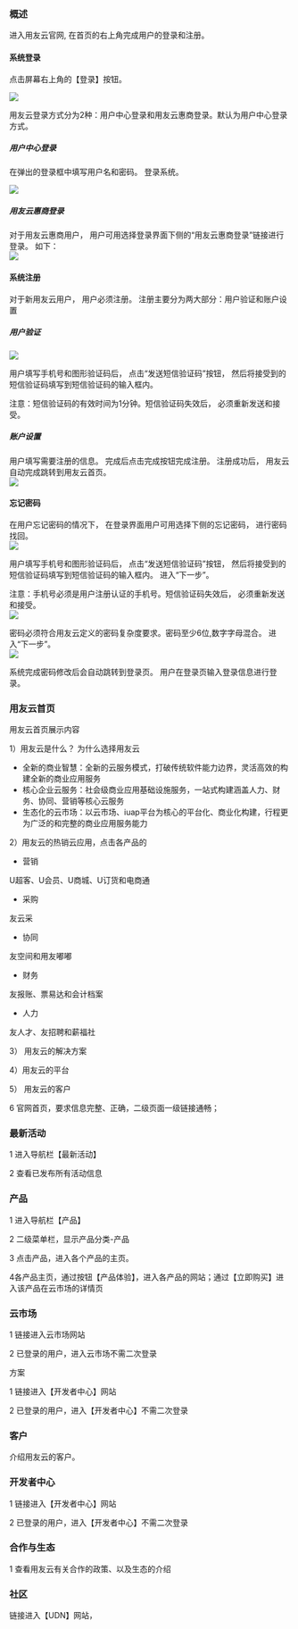 ### 概述

进入用友云官网, 在首页的右上角完成用户的登录和注册。

#### 系统登录

点击屏幕右上角的【登录】按钮。

![](/articles/yycloud/2-/images/0.png)

用友云登录方式分为2种：用户中心登录和用友云惠商登录。默认为用户中心登录方式。

##### 用户中心登录

在弹出的登录框中填写用户名和密码。 登录系统。

![](/articles/yycloud/2-/images/90871.png)

##### 用友云惠商登录

对于用友云惠商用户， 用户可用选择登录界面下侧的“用友云惠商登录”链接进行登录。 如下：  
![](/articles/yycloud/2-/images/96da4.png)

#### 系统注册

对于新用友云用户， 用户必须注册。 注册主要分为两大部分：用户验证和账户设置

##### 用户验证

![](/articles/yycloud/2-/images/9cdf2.png)

用户填写手机号和图形验证码后， 点击“发送短信验证码”按钮， 然后将接受到的短信验证码填写到短信验证码的输入框内。

注意：短信验证码的有效时间为1分钟。短信验证码失效后， 必须重新发送和接受。

##### 账户设置

用户填写需要注册的信息。 完成后点击完成按钮完成注册。 注册成功后， 用友云自动完成跳转到用友云首页。  
![](/articles/yycloud/2-/images/a51e0.png)

#### 忘记密码

在用户忘记密码的情况下， 在登录界面用户可用选择下侧的忘记密码， 进行密码找回。  
![](/articles/yycloud/2-/images/aee49.png)

用户填写手机号和图形验证码后， 点击“发送短信验证码”按钮， 然后将接受到的短信验证码填写到短信验证码的输入框内。 进入“下一步”。

注意：手机号必须是用户注册认证的手机号。短信验证码失效后， 必须重新发送和接受。  
![](/articles/yycloud/2-/images/bddc7.png)

密码必须符合用友云定义的密码复杂度要求。密码至少6位,数字字母混合。 进入“下一步”。  
![](/articles/yycloud/2-/images/c5842.png)

系统完成密码修改后会自动跳转到登录页。 用户在登录页输入登录信息进行登录。

### 用友云首页

用友云首页展示内容

​1）用友云是什么？ 为什么选择用友云

* 全新的商业智慧：全新的云服务模式，打破传统软件能力边界，灵活高效的构建全新的商业应用服务
* 核心企业云服务：社会级商业应用基础设施服务，一站式构建涵盖人力、财务、协同、营销等核心云服务
* 生态化的云市场：以云市场、iuap平台为核心的平台化、商业化构建，行程更为广泛的和完整的商业应用服务能力

2）用友云的热销云应用，点击各产品的

* 营销

U超客、U会员、U商城、U订货和电商通

* 采购

友云采

* 协同

友空间和用友嘟嘟

* 财务

友报账、票易达和会计档案

* 人力

友人才、友招聘和薪福社

3​） 用友云的解决方案

4​）用友云的平台

5​） 用友云的客户

6​ 官网首页，要求信息完整、正确，二级页面一级链接通畅；

### 最新活动

1​ 进入导航栏【最新活动】

2​ 查看已发布所有活动信息

### 产品

1​ 进入导航栏【产品】

2​ 二级菜单栏，显示产品分类-产品

3​ 点击产品，进入各个产品的主页。

4​ 各产品主页，通过按钮【产品体验】，进入各产品的网站；通过【立即购买】进入该产品在云市场的详情页

### 云市场

1​ 链接进入云市场网站

2​ 已登录的用户，进入云市场不需二次登录

方案

1​ 链接进入【开发者中心】网站

2​ 已登录的用户，进入【开发者中心】不需二次登录

### 客户

介绍用友云的客户。

### 开发者中心

1​ 链接进入【开发者中心】网站

2​ 已登录的用户，进入【开发者中心】不需二次登录

### 合作与生态

1​ 查看用友云有关合作的政策、以及生态的介绍

### 社区

链接进入【UDN】网站，

